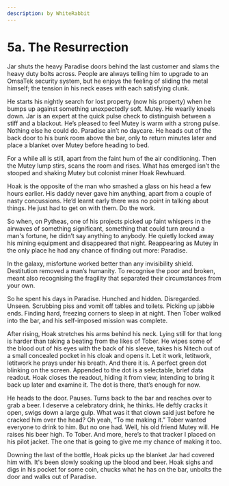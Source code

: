 ```yaml
---
description: by WhiteRabbit
---
```


# 5a. The Resurrection

Jar shuts the heavy Paradise doors behind the last customer and slams the heavy duty bolts across. People are always telling him to upgrade to an OmsaTek security system, but he enjoys the feeling of sliding the metal himself; the tension in his neck eases with each satisfying clunk.&#x20;

He starts his nightly search for lost property (now his property) when he bumps up against  something unexpectedly soft. Mutey. He wearily kneels down. Jar is an expert at the quick pulse check to distinguish between a stiff and a blackout. He’s pleased to feel Mutey is warm with a strong pulse. Nothing else he could do. Paradise ain’t no daycare. He heads out of the back door to his bunk room above the bar, only to return minutes later and place a blanket over Mutey before heading to bed.

For a while all is still, apart from the faint hum of the air conditioning. Then the Mutey lump stirs, scans the room and rises. What has emerged isn’t the stooped and shaking Mutey but colonist miner Hoak Rewhuard.

Hoak is the opposite of the man who smashed a glass on his head a few hours earlier. His daddy never gave him anything, apart from a couple of nasty concussions. He’d learnt early there was no point in talking about things. He just had to get on with them. Do the work.&#x20;

So when, on Pytheas, one of his projects picked up faint whispers in the airwaves of something significant, something that could turn around a man's fortune, he didn’t say anything to anybody.  He quietly locked away his mining equipment and disappeared that night. Reappearing as Mutey in the only place he had any chance of finding out more: Paradise.&#x20;

In the galaxy, misfortune worked better than any invisibility shield. Destitution removed a man’s humanity. To recognise the poor and broken, meant also recognising the fragility that separated their circumstances from your own.&#x20;

So he spent his days in Paradise. Hunched and hidden. Disregarded. Unseen. Scrubbing piss and vomit off tables and toilets. Picking up jabbie ends. Finding hard, freezing corners to sleep in at night. Then Tober walked into the bar, and his self-imposed mission was complete.&#x20;

After rising, Hoak stretches his arms behind his neck. Lying still for that long is harder than taking a beating from the likes of Tober. He wipes some of the blood out of his eyes with the back of his sleeve, takes his Nitech out of a small concealed pocket in his cloak and opens it. Let it work, letitwork, letitwork he prays under his breath. And there it is. A perfect green dot blinking on the screen. Appended to the dot is a selectable, brief data readout. Hoak closes the readout, hiding it from view, intending to bring it back up later and examine it. The dot is there, that’s enough for now.

He heads to the door. Pauses. Turns back to the bar and reaches over to grab a beer. I deserve a celebratory drink, he thinks. He deftly cracks it open, swigs down a large gulp. What was it that clown said just before he cracked him over the head? Oh yeah, “To me making it.” Tober wanted everyone to drink to him. But no one had. Well, his old friend Mutey will. He raises his beer high. To Tober. And more, here’s to that tracker I placed on his pilot jacket. The one that is going to give me my chance of making it too.&#x20;

Downing the last of the bottle, Hoak picks up the blanket Jar had covered him with. It's been slowly soaking up the blood and beer. Hoak sighs and digs in his pocket for some coin, chucks what he has on the bar, unbolts the door and walks out of Paradise.
